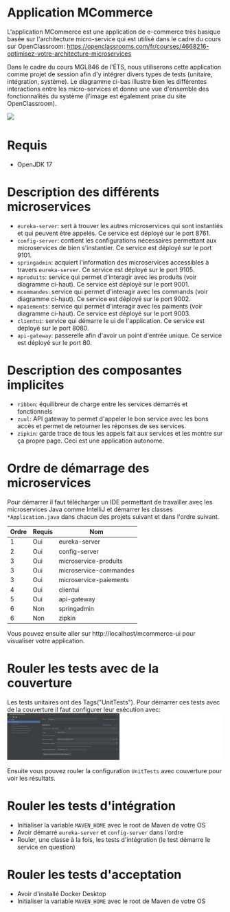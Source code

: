 # Application MCommerce

L'application MCommerce est une application de e-commerce très basique basée sur l'architecture micro-service qui est utilisé dans le cadre du cours sur OpenClassroom: https://openclassrooms.com/fr/courses/4668216-optimisez-votre-architecture-microservices

Dans le cadre du cours MGL846 de l'ÉTS, nous utiliserons cette application comme projet de session afin d'y intégrer divers types de tests (unitaire, intégration, système).
Le diagramme ci-bas illustre bien les différentes interactions entre les micro-services et donne une vue d'ensemble des fonctionnalités du système (l'image est également prise du site OpenClassroom).

![](https://user.oc-static.com/upload/2018/04/23/15245110970986_p01-figure20.png)

# Requis
- OpenJDK 17

# Description des différents microservices

- `eureka-server`: sert à trouver les autres microservices qui sont instantiés et qui peuvent être appelés. Ce service est déployé sur le port 8761.
- `config-server`: contient les configurations nécessaires permettant aux microservices de bien s'instantier. Ce service est déployé sur le port 9101.
- `springadmin`: acquiert l'information des microservices accessibles à travers `eureka-server`. Ce service est déployé sur le port 9105.
- `mproduits`: service qui permet d'interagir avec les produits (voir diagramme ci-haut). Ce service est déployé sur le port 9001.
- `mcommandes`: service qui permet d'interagir avec les commands (voir diagramme ci-haut). Ce service est déployé sur le port 9002.
- `mpaiements`: service qui permet d'interagir avec les paiments (voir diagramme ci-haut). Ce service est déployé sur le port 9003.
- `clientui`: service qui démarre le ui de l'application. Ce service est déployé sur le port 8080.
- `api-gateway`: passerelle afin d'avoir un point d'entrée unique. Ce service est déployé sur le port 80.

# Description des composantes implicites

- `ribbon`: équilibreur de charge entre les services démarrés et fonctionnels
- `zuul`: API gateway to permet d'appeler le bon service avec les bons accès et permet de retourner les réponses de ses services.
- `zipkin`: garde trace de tous les appels fait aux services et les montre sur ça propre page. Ceci est une application autonome.

# Ordre de démarrage des microservices

Pour démarrer il faut télécharger un IDE permettant de travailler avec les microservices Java comme IntelliJ et démarrer les classes `*Application.java` dans chacun des projets suivant et dans l'ordre suivant.

| **Ordre** | **Requis** | **Nom**                |
|-----------|------------|------------------------|
| 1         | Oui        | eureka-server          |
| 2         | Oui        | config-server          |
| 3         | Oui        | microservice-produits  |
| 3         | Oui        | microservice-commandes |
| 3         | Oui        | microservice-paiements |
| 4         | Oui        | clientui               |
| 5         | Oui        | api-gateway            |
| 6         | Non        | springadmin            |
| 6         | Non        | zipkin                 |

Vous pouvez ensuite aller sur http://localhost/mcommerce-ui pour visualiser votre application.

# Rouler les tests avec de la couverture
Les tests unitaires ont des Tags("UnitTests"). Pour démarrer ces tests avec de la couverture il faut configurer leur exécution avec:
![](readme-img/edit-configurations.png)

Ensuite vous pouvez rouler la configuration `UnitTests` avec couverture pour voir les résultats.

# Rouler les tests d'intégration
- Initialiser la variable `MAVEN_HOME` avec le root de Maven de votre OS
- Avoir démarré `eureka-server` et `config-server` dans l'ordre
- Rouler, une classe à la fois, les tests d'intégration (le test démarre le service en question)

# Rouler les tests d'acceptation
- Avoir d'installé Docker Desktop
- Initialiser la variable `MAVEN_HOME` avec le root de Maven de votre OS
